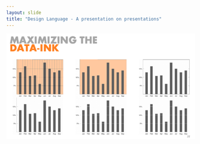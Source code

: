 ```yaml
---
layout: slide
title: "Design Language - A presentation on presentations"
---
```


![slide31](/assets/_images/Slide31.png)

